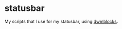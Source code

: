 # statusbar

My scripts that I use for my statusbar, using [dwmblocks](https://github.com/torrinfail/dwmblocks).
